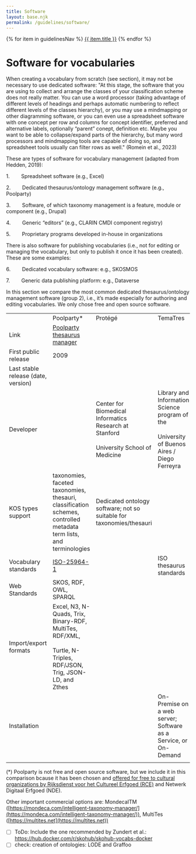 ```yaml
---
title: Software
layout: base.njk
permalink: /guidelines/software/
---
```

<nav class="local-nav">
  {% for item in guidelinesNav %}
    <a href="{{ item.url }}">{{ item.title }}</a>
  {% endfor %}
</nav>

# Software for vocabularies

When creating a vocabulary from scratch (see section), it may not be necessary to use dedicated software:
"At this stage, the software that you are using to collect and arrange the classes of your classification scheme does not really matter. You can use a word processor (taking advantage of different levels of headings and perhaps automatic numbering to reflect different levels of the classes hierarchy), or you may use a mindmapping or other diagramming software, or you can even use a spreadsheet software with one concept per row and columns for concept identifier, preferred and alternative labels, optionally “parent” conept, definition etc. Maybe you want to be able to collapse/expand parts of the hierarchy, but many word processors and mindmapping tools are capable of doing so, and spreadsheet tools usually can filter rows as well." (Romein et al., 2023)

These are types of software for vocabulary management (adapted from Hedden, 2019):

1.        Spreadsheet software (e.g., Excel)

2.        Dedicated thesaurus/ontology management software (e.g., Poolparty)

3.        Software, of which taxonomy management is a feature, module or component (e.g., Drupal)

4.        Generic “editors” (e.g., CLARIN CMDI component registry)

5.        Proprietary programs developed in-house in organizations

There is also software for publishing vocabularies (i.e., not for editing or managing the vocabulary, but only to publish it once it has been created). These are some examples:

6.        Dedicated vocabulary software: e.g., SKOSMOS

7.        Generic data publishing platform: e.g., Dataverse

In this section we compare the most common dedicated thesaurus/ontology management software (group 2), i.e., it’s made especially for authoring and editing vocabularies. We only chose free and open source software.

|   |   |   |   |   |
|---|---|---|---|---|
||Poolparty*|Protégé|TemaTres|VocBench|
|Link|[Poolparty thesaurus manager](https://www.poolparty.biz/poolparty-thesaurus-manager)||||
|First public release|2009|||2010|
|Last stable release (date, version)|||||
|Developer||Center for Biomedical Informatics Research at Stanford<br><br>University School of Medicine|Library and Information Science program of the<br><br>University of Buenos Aires / Diego Ferreyra|Artificial Intelligence Research group at University of Tor<br><br>Vergata, Rome|
|KOS types support|taxonomies, faceted taxonomies, thesauri, classification schemes, controlled metadata term lists, and terminologies|Dedicated ontology software; not so suitable for taxonomies/thesauri||OWL ontologies, SKOS(/XL) thesauri|
|Vocabulary standards|[ISO-25964-1](https://help.poolparty.biz/8.1/en/poolparty-reference-and-glossary/iso-25964-1-guidelines-for-thesaurus-management-software-and-how-poolparty-maps-to-them.html)||ISO thesaurus standards||
|Web Standards|SKOS, RDF, OWL, SPARQL||||
|Import/export formats|Excel, N3, N-Quads, Trix, Binary-RDF, MultiTes, RDF/XML,<br><br>Turtle, N-Triples, RDF/JSON, Trig, JSON-LD, and Zthes||||
|Installation|||On-Premise on a web server; Software as a Service, or On-Demand|on a web server or on a single desktop|
||||||

(*) Poolparty is not free and open source software, but we include it in this comparison bcause it has been chosen and [offered for free to cultural organizations by Rijksdienst voor het Cultureel Erfgoed (RCE)](https://www.cultureelerfgoed.nl/actueel/nieuws/2023/09/26/verbinden-van-collecties-met-het-termennetwerk) and Netwerk Digitaal Erfgoed (NDE).

Other important commercial options are: MondecaITM ([https://mondeca.com/intelligent-taxonomy-manager/](https://mondeca.com/intelligent-taxonomy-manager/)), MultiTes ([https://multites.net](https://multites.net))

- [ ] ToDo: Include the one recommended by Zundert et al.: https://hub.docker.com/r/skohub/skohub-vocabs-docker
- [ ] check: creation of ontologies: LODE and Graffoo